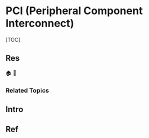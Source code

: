 # PCI (Peripheral Component Interconnect)

[TOC]



## Res
🏠 
🚧 


### Related Topics



## Intro



## Ref
[SSD中，SATA、m2、PCIE和NVME各有什么意义呢？ - 知乎]: https://www.zhihu.com/question/48972075

